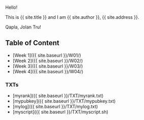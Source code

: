 Hello!

This is {{ site.title }} and I am {{ site.author }}, {{ site.address }}.

Qapla, Jolan Tru!<br>

## Table of Content
* [Week 1]({{ site.baseurl }}/W01/)
* [Week 2]({{ site.baseurl }}/W02/)
* [Week 3]({{ site.baseurl }}/W03/)
* [Week 4]({{ site.baseurl }}/W04/)

### TXTs
* [myrank]({{ site.baseurl }}/TXT/myrank.txt)
* [mypubkey]({{ site.baseurl }}/TXT/mypubkey.txt)
* [mylog]({{ site.baseurl }}/TXT/mylog.txt)
* [myscript]({{ site.baseurl }}/TXT/myscript.sh)